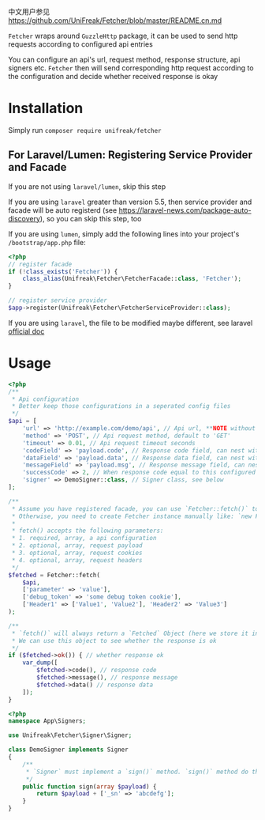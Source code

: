 中文用户参见 <https://github.com/UniFreak/Fetcher/blob/master/README.cn.md>

`Fetcher` wraps around `GuzzleHttp` package, it can be used to send http requests according to configured api entries

You can configure an api's url, request method, response structure, api signers etc. `Fetcher` then will send corresponding http request according to the configuration and decide whether received response is okay

# Installation

Simply run `composer require unifreak/fetcher`

## For Laravel/Lumen: Registering Service Provider and Facade

If you are not using `laravel/lumen`, skip this step

If you are using `laravel` greater than version 5.5, then service provider and facade will be auto registerd (see <https://laravel-news.com/package-auto-discovery>), so you can skip this step, too

If you are using `lumen`, simply add the following lines into your project's `/bootstrap/app.php` file:

```php
<?php
// register facade
if (!class_exists('Fetcher')) {
    class_alias(Unifreak\Fetcher\FetcherFacade::class, 'Fetcher');
}

// register service provider
$app->register(Unifreak\Fetcher\FetcherServiceProvider::class);
```

If you are using `laravel`, the file to be modified maybe different, see laravel [official doc](https://laravel.com/docs/5.7)

# Usage

```php
<?php
/**
 * Api configuration
 * Better keep those configurations in a seperated config files
 */
$api = [
    'url' => 'http://example.com/demo/api', // Api url, **NOTE without any query parameter**
    'method' => 'POST', // Api request method, default to 'GET'
    'timeout' => 0.01, // Api request timeout seconds
    'codeField' => 'payload.code', // Response code field, can nest with `.`, default to 'code'
    'dataField' => 'payload.data', // Response data field, can nest with `.`, default to 'data'
    'messageField' => 'payload.msg', // Response message field, can nest with `.`, default to 'message'
    'successCode' => 2, // When response code equal to this configured value, Fetcher considers api call success. default to 1
    'signer' => DemoSigner::class, // Signer class, see below
];

/**
 * Assume you have registered facade, you can use `Fetcher::fetch()` to do api calls
 * Otherwise, you need to create Fetcher instance manually like: `new Fetcher(new GuzzleHttp\Client());`
 *
 * fetch() accepts the following parameters:
 * 1. required, array, a api configuration
 * 2. optional, array, request payload
 * 3. optional, array, request cookies
 * 4. optional, array, request headers
 */
$fetched = Fetcher::fetch(
    $api,
    ['parameter' => 'value'],
    ['debug_token' => 'some debug token cookie'],
    ['Header1' => ['Value1', 'Value2'], 'Header2' => 'Value3']
);

/**
 * `fetch()` will always return a `Fetched` Object (here we store it in `$fetched` variable),
 * We can use this object to see whether the response is ok
 */
if ($fetched->ok()) { // whether response ok
    var_dump([
        $fetched->code(), // response code
        $fetched->message(), // response message
        $fetched->data() // response data
    ]);
}
```

```php
<?php
namespace App\Signers;

use Unifreak\Fetcher\Signer\Signer;

class DemoSigner implements Signer
{
    /**
     * `Signer` must implement a `sign()` method. `sign()` method do the real signing logic
     */
    public function sign(array $payload) {
        return $payload + ['_sn' => 'abcdefg'];
    }
}
```

